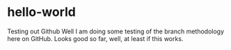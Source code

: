 # hello-world
Testing out Github
Well I am doing some testing of the branch methodology here on GitHub. Looks good so far, well, at least if this works. 
